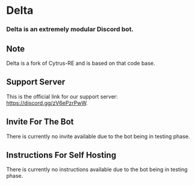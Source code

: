 # Delta
### Delta is an extremely modular Discord bot.

## Note
Delta is a fork of Cytrus-RE and is based on that code base.

## Support Server
This is the official link for our support server: https://discord.gg/zV6ePzrPwW.

## Invite For The Bot
There is currently no invite available due to the bot being in testing phase.

## Instructions For Self Hosting
There is currently no instructions available due to the bot being in testing phase.